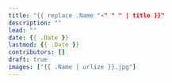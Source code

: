 ```yaml
---
title: "{{ replace .Name "-" " " | title }}"
description: ""
lead: ""
date: {{ .Date }}
lastmod: {{ .Date }}
contributors: []
draft: true
images: ["{{ .Name | urlize }}.jpg"]
---
```

